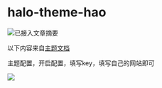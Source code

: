 # halo-theme-hao

<div class="img_container">

![已接入文章摘要](/img/文章摘要认证.svg)

<style>
  .img_container p {
    display: flex; 
    gap: 8px;
  }
</style>
</div>

以下内容来自[主题文档](https://docs.liuzhihang.com/docs/guide/article.html)

主题配置，开启配置，填写key，填写自己的网站即可

![](https://p.zhheo.com/JU8LNq20990881693376409435.png!blogimg)